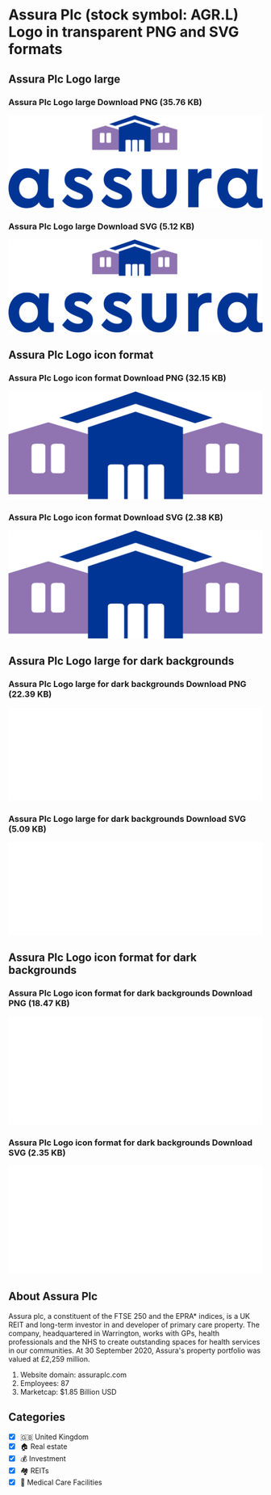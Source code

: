 # Assura Plc (stock symbol: AGR.L) Logo in transparent PNG and SVG formats

## Assura Plc Logo large

### Assura Plc Logo large Download PNG (35.76 KB)

![Assura Plc Logo large Download PNG (35.76 KB)](/img/orig/AGR.L_BIG-2ee089bb.png)

### Assura Plc Logo large Download SVG (5.12 KB)

![Assura Plc Logo large Download SVG (5.12 KB)](/img/orig/AGR.L_BIG-fb2ffb8f.svg)

## Assura Plc Logo icon format

### Assura Plc Logo icon format Download PNG (32.15 KB)

![Assura Plc Logo icon format Download PNG (32.15 KB)](/img/orig/AGR.L-2799293c.png)

### Assura Plc Logo icon format Download SVG (2.38 KB)

![Assura Plc Logo icon format Download SVG (2.38 KB)](/img/orig/AGR.L-4e9b05f5.svg)

## Assura Plc Logo large for dark backgrounds

### Assura Plc Logo large for dark backgrounds Download PNG (22.39 KB)

![Assura Plc Logo large for dark backgrounds Download PNG (22.39 KB)](/img/orig/AGR.L_BIG.D-f509c84c.png)

### Assura Plc Logo large for dark backgrounds Download SVG (5.09 KB)

![Assura Plc Logo large for dark backgrounds Download SVG (5.09 KB)](/img/orig/AGR.L_BIG.D-29016fda.svg)

## Assura Plc Logo icon format for dark backgrounds

### Assura Plc Logo icon format for dark backgrounds Download PNG (18.47 KB)

![Assura Plc Logo icon format for dark backgrounds Download PNG (18.47 KB)](/img/orig/AGR.L.D-998dc5d1.png)

### Assura Plc Logo icon format for dark backgrounds Download SVG (2.35 KB)

![Assura Plc Logo icon format for dark backgrounds Download SVG (2.35 KB)](/img/orig/AGR.L.D-7f1ed893.svg)

## About Assura Plc

Assura plc, a constituent of the FTSE 250 and the EPRA* indices, is a UK REIT and long-term investor in and developer of primary care property. The company, headquartered in Warrington, works with GPs, health professionals and the NHS to create outstanding spaces for health services in our communities. At 30 September 2020, Assura's property portfolio was valued at £2,259 million.

1. Website domain: assuraplc.com
2. Employees: 87
3. Marketcap: $1.85 Billion USD


## Categories
- [x] 🇬🇧 United Kingdom
- [x] 🏠 Real estate
- [x] 💰 Investment
- [x] 🏘️ REITs
- [x] 🏥 Medical Care Facilities
